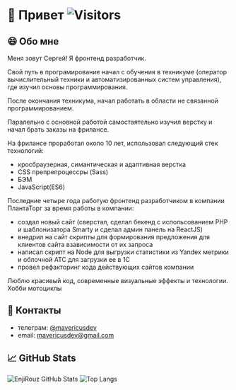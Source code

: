 # 🙋 Привет ![Visitors](https://visitor-badge.glitch.me/badge?page_id=maver1cus) 
## 😄 Обо мне
  
  Меня зовут Сергей! Я фронтенд разработчик.

  Свой путь в програмирование начал с обучения в техникуме (оператор вычислительный техники и автоматизированных систем управления), где изучил основы программирования.

  После окончания техникума, начал работать в области не связанной программированием.

  Паралельно с основной работой самостаятельно изучил верстку и начал брать заказы на фрилансе.

  На фрилансе проработал около 10 лет, использовал следующий стек технологий:
  - кросбраузерная, симантическая и адаптивная верстка
  - CSS препрепроцессры (Sass)
  - БЭМ
  - JavaScript(ES6)

  Последние четыре года работую фронтенд разработчиком в компании ПлантаТорг за время работы в компании:
  - создал новый сайт (сверстал, сделал бекенд с испольсованием PHP и шаблонизатора Smarty и сделал админ панель на ReactJS)
  - внедрил на сайт скрипты для формирования предложения для клиентов сайта взависимости от их запроса
  - написал скрипт на Node для выгрузки статистики из Yandex метрики и облочной АТС для загрузки ее в 1С  
  - провел рефакторинг кода действующих сайтов компании

  Люблю красивый код, современные визуальные эффекты и технологии. Хобби мотоциклы

## 💬 Контакты
  - телеграм: [@mavericusdev](https://t.me/mavericusdev)
  - email: [mavericusdev@gmail.com](mailto:mavericusdev@gmail.com)


## 📈 GitHub Stats
![EnjiRouz GitHub Stats](https://github-readme-stats.vercel.app/api?username=maver1cus&count_private=true&hide=contribs&show_icons=true&theme=radical)
![Top Langs](https://github-readme-stats.vercel.app/api/top-langs/?username=maver1cus&count_private=true&hide=tsql&langs_count=7&theme=radical&layout=compact)

<!--
**maver1cus/maver1cus** is a ✨ _special_ ✨ repository because its `README.md` (this file) appears on your GitHub profile.

Here are some ideas to get you started:

- 🔭 I’m currently working on ...
- 🌱 I’m currently learning ...
- 👯 I’m looking to collaborate on ...
- 🤔 I’m looking for help with ...
- 💬 Ask me about ...
- 📫 How to reach me: ...
- 😄 Pronouns: ...
- ⚡ Fun fact: ...
-->
